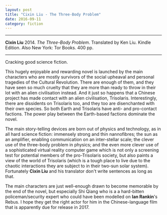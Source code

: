 ```yaml
---
layout: post
title: "Cixin Liu - The Three-Body Problem"
date: 2016-09-11
category: fiction
---
```


***
<b>Cixin Liu</b> 2014. _The Three-Body Problem_. Translated by Ken Liu. Kindle Edition.  Also New York: Tor Books. 400 pp.

***

Cracking good science fiction.

This hugely enjoyable and rewarding novel is launched by the main characters who are mostly survivors of the social upheaval and personal tragedies of the Cultural Revolution.  There are enough of them, and they have seen so much cruelty that they are more than ready to throw in their lot with an alien civilisation instead.  And it just so happens that a Chinese project has made contact with an alien civilisation, Trisolaris.  Interestingly, there are dissidents on Trisolaris too, and they too are disenchanted with their own species.  So both Earth and Trisolaris have anti- and pro-contact factions.  The power play between the Earth-based factions dominate the novel.

The main story-telling devices are born out of physics and technology, as in all hard science fiction: immensely strong and thin nannofibres; the sun as an amplifier, enabling communication on an inter-stellar scale; the clever use of the three-body problem in physics; and the even more clever use of a sophisticated virtual reality computer game which is not only a screening test for potential members of the pro-Trisolaris society, but also paints a view of the world of Trisolaris (which is a tough place to live due to the chaotic interactions they are subject to in their two-sun solar system).  Fortunately **Cixin Liu** and his translator don't write sentences as long as that.

The main characters are just well-enough drawn to become memorable by the end of the novel, but especially Shi Qiang who is a a hard-bitten policeman/security expert who could have been modelled on **Ian Rankin**'s Rebus.  I hope they get the right actor for him in the Chinese-language film that is apparently due for release in 2017. 


